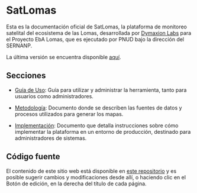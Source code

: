 # SatLomas

Esta es la documentación oficial de SatLomas, la plataforma de monitoreo
satelital del ecosistema de las Lomas, desarrollada por [Dymaxion
Labs](https://dymaxionlabs.com) para el Proyecto EbA Lomas, que es
ejecutado por PNUD bajo la dirección del SERNANP.

La última versión se encuentra disponible [aquí][2].

  [1]: https://github.com/undp/satlomas-doc
  [2]: https://undp.github.io/satlomas-doc


## Secciones

* [Guía de Uso](usage.md): Guía para utilizar y administrar la herramienta,
  tanto para usuarios como administradores.

* [Metodología](methodology.md): Documento donde se describen las fuentes de
  datos y procesos utilizados para generar los mapas.

* [Implementación](deploy.md): Documento que detalla instrucciones sobre cómo
  implementar la plataforma en un entorno de producción, destinado para
  administradores de sistemas.

## Código fuente

El contenido de este sitio web está disponible en [este repositorio][1] y es
posible sugerir cambios y modificaciones desde allí, o haciendo clic en el
Botón de edición, en la derecha del título de cada página.

